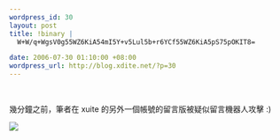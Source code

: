 ```yaml
--- 
wordpress_id: 30
layout: post
title: !binary |
  W+W/q+WgsV0g55WZ6KiA54mI5Y+v5Lul5b+r6YCf55WZ6KiA5pS75pOKIT8=

date: 2006-07-30 01:10:00 +08:00
wordpress_url: http://blog.xdite.net/?p=30
---
```

<div> <a href="http://www.flickr.com/photos/49274115@N00/201087528/" title="photo sharing"><br /></a>    </div><p>幾分鐘之前，筆者在 xuite 的另外一個帳號的留言版被疑似留言機器人攻擊 :)</p><div> <a href="http://www.flickr.com/photos/49274115@N00/201087528/" title="photo sharing"><img src="http://static.flickr.com/71/201087528_d7a1445c1c_m.jpg" border="0" /></a>    </div><p>&nbsp;</p>
